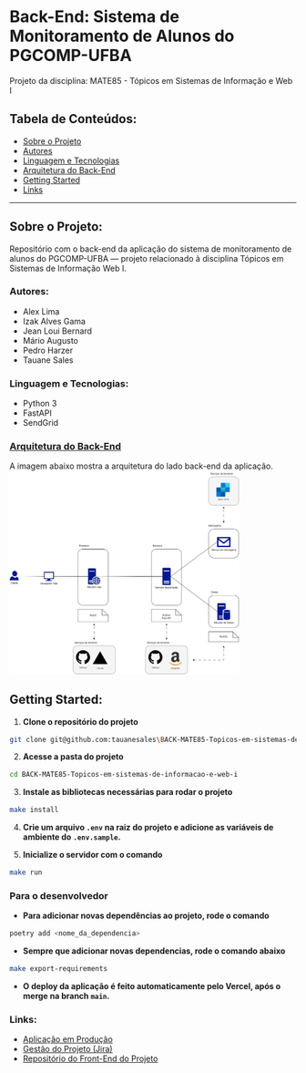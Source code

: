 ﻿# Back-End: Sistema de Monitoramento de Alunos do PGCOMP-UFBA
Projeto da disciplina: MATE85 - Tópicos em Sistemas de Informação e Web I
 
## Tabela de Conteúdos:
- [Sobre o Projeto](#sobre-o-projeto)
- [Autores](#autores)
- [Linguagem e Tecnologias](#linguagem-e-tecnologias)
- [Arquitetura do Back-End](#arquitetura-do-back-end)
- [Getting Started](#getting-started)
- [Links](#links)

<hr>

## Sobre o Projeto:
Repositório com o back-end da aplicação do sistema de monitoramento de alunos do PGCOMP-UFBA — projeto relacionado à disciplina Tópicos em Sistemas de Informação Web I.

### Autores:
- Alex Lima
- Izak Alves Gama
- Jean Loui Bernard
- Mário Augusto
- Pedro Harzer
- Tauane Sales 

### Linguagem e Tecnologias:
- Python 3
- FastAPI
- SendGrid

### [Arquitetura do Back-End](./arquitetura_sistema.jpg)
A imagem abaixo mostra a arquitetura do lado back-end da aplicação. 
<img src="./arquitetura_sistema.jpg" width="80%"/>

## Getting Started:

1. **Clone o repositório do projeto**
```bash
git clone git@github.com:tauanesales\BACK-MATE85-Topicos-em-sistemas-de-informacao-e-web-i.git
```

2. **Acesse a pasta do projeto**
```bash
cd BACK-MATE85-Topicos-em-sistemas-de-informacao-e-web-i
```

3. **Instale as bibliotecas necessárias para rodar o projeto**
```bash
make install
```

4. **Crie um arquivo `.env` na raiz do projeto e adicione as variáveis de ambiente do `.env.sample`.**

5. **Inicialize o servidor com o comando**
```bash
make run
```

### Para o desenvolvedor

- **Para adicionar novas dependências ao projeto, rode o comando**
```bash
poetry add <nome_da_dependencia>
```

- **Sempre que adicionar novas dependencias, rode o comando abaixo**
```bash
make export-requirements
```

- **O deploy da aplicação é feito automaticamente pelo Vercel, após o merge na branch `main`.**

### Links:
- [Aplicação em Produção](https://back-mate-85-topicos-em-sistemas-de-informacao-e-web-i.vercel.app/)
- [Gestão do Projeto (Jira)](https://taysales6.atlassian.net/jira/software/projects/KAN/boards/1?atlOrigin=eyJpIjoiNTY5MGQyZmVhOTMwNDJiYjhkMmJjY2NjNjhmYWYwYmIiLCJwIjoiaiJ9)
- [Repositório do Front-End do Projeto](https://github.com/tauanesales/FRONT-MATE85-Topicos-em-sistemas-de-informacao-e-web-i)

